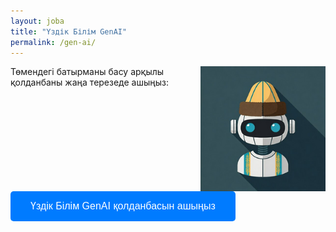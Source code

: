 ```yaml
---
layout: joba
title: "Үздік Білім GenAI"
permalink: /gen-ai/
---
```


<div style="position: relative;">
  <img src="\assets\img\genai.png" alt="Gen AI" style="float: right; width: 200px; height: 200px; margin-left: 20px;" />
</div>

<p>Төмендегі батырманы басу арқылы қолданбаны жаңа терезеде ашыңыз:</p>

<button onclick="openApp()" style="background-color: #007bff; color: white; padding: 15px 32px; font-size: 16px; border-radius: 5px; border: none; cursor: pointer;">
    Үздік Білім GenAI қолданбасын ашыңыз
</button>

<script>
    function openApp() {
        window.open("https://uzdik-ai.streamlit.app/", "_blank", "width=1200,height=800");
    }
</script>
